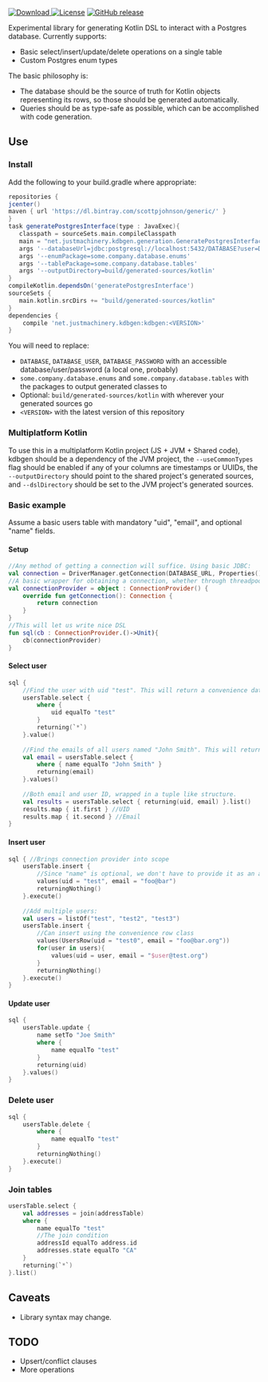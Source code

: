[ ![Download](https://api.bintray.com/packages/scottpjohnson/generic/kdbgen/images/download.svg) ](https://bintray.com/scottpjohnson/generic/kdbgen/_latestVersion)
[![License](https://img.shields.io/badge/License-Apache%202.0-blue.svg)](https://opensource.org/licenses/Apache-2.0)
[![GitHub release](https://img.shields.io/github/release/qubyte/rubidium.svg)]()
 
 Experimental library for generating Kotlin DSL to interact with a Postgres database. 
 Currently supports:
  - Basic select/insert/update/delete operations on a single table
  - Custom Postgres enum types
 
 The basic philosophy is:
 - The database should be the source of truth for Kotlin objects representing its rows, so those should be generated automatically.
 - Queries should be as type-safe as possible, which can be accomplished with code generation.
  
## Use
### Install
Add the following to your build.gradle where appropriate:
```groovy
repositories {
jcenter()
maven { url 'https://dl.bintray.com/scottpjohnson/generic/' }
}
task generatePostgresInterface(type : JavaExec){
   classpath = sourceSets.main.compileClasspath
   main = "net.justmachinery.kdbgen.generation.GeneratePostgresInterfaceKt"
   args '--databaseUrl=jdbc:postgresql://localhost:5432/DATABASE?user=DATABASE_USER&password=DATABASE_PASSWORD'
   args '--enumPackage=some.company.database.enums'
   args '--tablePackage=some.company.database.tables'
   args '--outputDirectory=build/generated-sources/kotlin'
}
compileKotlin.dependsOn('generatePostgresInterface')
sourceSets {
   main.kotlin.srcDirs += "build/generated-sources/kotlin"
}
dependencies {
    compile 'net.justmachinery.kdbgen:kdbgen:<VERSION>'
}
```
You will need to replace:
- `DATABASE`, `DATABASE_USER`, `DATABASE_PASSWORD` with an accessible database/user/password (a local one, probably)
- `some.company.database.enums` and `some.company.database.tables` with the packages to output generated classes to
- Optional: `build/generated-sources/kotlin` with wherever your generated sources go
- `<VERSION>` with the latest version of this repository

### Multiplatform Kotlin
To use this in a multiplatform Kotlin project (JS + JVM + Shared code), kdbgen should be a dependency of the JVM project, 
the `--useCommonTypes` flag should be enabled if any of your columns are timestamps or UUIDs, the `--outputDirectory` should point to the shared project's generated sources,
and `--dslDirectory` should be set to the JVM project's generated sources. 

### Basic example

 Assume a basic users table with mandatory "uid", "email", and optional "name" fields.
 
#### Setup
```kotlin
//Any method of getting a connection will suffice. Using basic JDBC:
val connection = DriverManager.getConnection(DATABASE_URL, Properties()) as PgConnection
//A basic wrapper for obtaining a connection, whether through threadpool or just reusing the same connection
val connectionProvider = object : ConnectionProvider() {
    override fun getConnection(): Connection {
        return connection
    }
}
//This will let us write nice DSL
fun sql(cb : ConnectionProvider.()->Unit){
    cb(connectionProvider)
}
```

#### Select user
```kotlin
sql {
    //Find the user with uid "test". This will return a convenience data class containing all columns.
    usersTable.select {
        where {
            uid equalTo "test"
        }
        returning(`*`)
    }.value()
    
    //Find the emails of all users named "John Smith". This will return just the email column.
    val email = usersTable.select { 
        where { name equalTo "John Smith" }
        returning(email)
    }.values()
    
    //Both email and user ID, wrapped in a tuple like structure.
    val results = usersTable.select { returning(uid, email) }.list()
    results.map { it.first } //UID
    results.map { it.second } //Email
}
```

#### Insert user
```kotlin
sql { //Brings connection provider into scope
    usersTable.insert { 
        //Since "name" is optional, we don't have to provide it as an argument to this insert helper method.
        values(uid = "test", email = "foo@bar")
        returningNothing()    
    }.execute()
        
    //Add multiple users:
    val users = listOf("test", "test2", "test3")
    usersTable.insert {
        //Can insert using the convenience row class
        values(UsersRow(uid = "test0", email = "foo@bar.org"))
        for(user in users){
            values(uid = user, email = "$user@test.org")
        }
        returningNothing()
    }.execute()
}
```

#### Update user
```kotlin
sql {
    usersTable.update {
        name setTo "Joe Smith"
        where {
            name equalTo "test"
        }
        returning(uid)
    }.values()
}
```

### Delete user
```kotlin
sql {
    usersTable.delete {
        where {
            name equalTo "test"
        }
        returningNothing()
    }.execute()
}
```

### Join tables
```kotlin
usersTable.select {
    val addresses = join(addressTable)
    where {
        name equalTo "test"
        //The join condition
        addressId equalTo address.id
        addresses.state equalTo "CA"
    }
    returning(`*`)
}.list()

```

## Caveats
- Library syntax may change.

## TODO
- Upsert/conflict clauses
- More operations